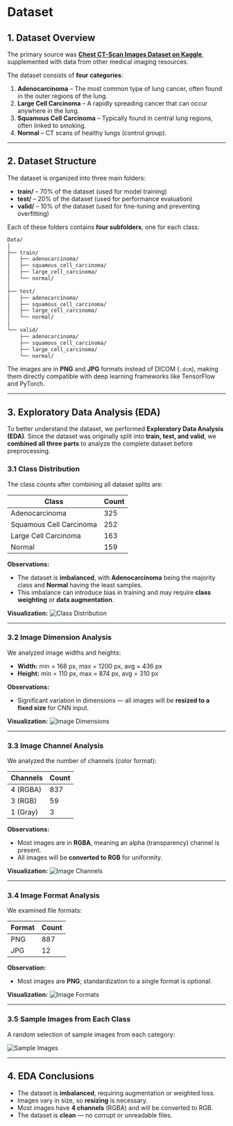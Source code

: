 # Dataset

## 1. Dataset Overview

 The primary source was **[Chest CT-Scan Images Dataset on Kaggle](https://www.kaggle.com/datasets/mohamedhanyyy/chest-ctscan-images)**, supplemented with data from other medical imaging resources.

The dataset consists of **four categories**:

1. **Adenocarcinoma** – The most common type of lung cancer, often found in the outer regions of the lung.
2. **Large Cell Carcinoma** – A rapidly spreading cancer that can occur anywhere in the lung.
3. **Squamous Cell Carcinoma** – Typically found in central lung regions, often linked to smoking.
4. **Normal** – CT scans of healthy lungs (control group).

---

## 2. Dataset Structure

The dataset is organized into three main folders:

* **train/** – 70% of the dataset (used for model training)
* **test/** – 20% of the dataset (used for performance evaluation)
* **valid/** – 10% of the dataset (used for fine-tuning and preventing overfitting)

Each of these folders contains **four subfolders**, one for each class:

```txt
Data/
│
├── train/
│   ├── adenocarcinoma/
│   ├── squamous_cell_carcinoma/
│   ├── large_cell_carcinoma/
│   └── normal/
│
├── test/
│   ├── adenocarcinoma/
│   ├── squamous_cell_carcinoma/
│   ├── large_cell_carcinoma/
│   └── normal/
│
└── valid/
    ├── adenocarcinoma/
    ├── squamous_cell_carcinoma/
    ├── large_cell_carcinoma/
    └── normal/
```

The images are in **PNG** and **JPG** formats instead of DICOM (`.dcm`), making them directly compatible with deep learning frameworks like TensorFlow and PyTorch.

---

## 3. Exploratory Data Analysis (EDA)

To better understand the dataset, we performed **Exploratory Data Analysis (EDA)**. Since the dataset was originally split into **train, test, and valid**, we **combined all three parts** to analyze the complete dataset before preprocessing.

### 3.1 Class Distribution

The class counts after combining all dataset splits are:

| Class                   | Count |
| ----------------------- | ----- |
| Adenocarcinoma          | 325   |
| Squamous Cell Carcinoma | 252   |
| Large Cell Carcinoma    | 163   |
| Normal                  | 159   |

**Observations:**

* The dataset is **imbalanced**, with **Adenocarcinoma** being the majority class and **Normal** having the least samples.
* This imbalance can introduce bias in training and may require **class weighting** or **data augmentation**.

**Visualization:**
![Class Distribution](images/class_distribution.png)

---

### 3.2 Image Dimension Analysis

We analyzed image widths and heights:

* **Width:** min = 168 px, max = 1200 px, avg = 436 px
* **Height:** min = 110 px, max = 874 px, avg = 310 px

**Observations:**

* Significant variation in dimensions — all images will be **resized to a fixed size** for CNN input.

**Visualization:**
![Image Dimensions](images/image_dimensions.png)

---

### 3.3 Image Channel Analysis

We analyzed the number of channels (color format):

| Channels | Count |
| -------- | ----- |
| 4 (RGBA) | 837   |
| 3 (RGB)  | 59    |
| 1 (Gray) | 3     |

**Observations:**

* Most images are in **RGBA**, meaning an alpha (transparency) channel is present.
* All images will be **converted to RGB** for uniformity.

**Visualization:**
![Image Channels](images/image_channels.png)

---

### 3.4 Image Format Analysis

We examined file formats:

| Format | Count |
| ------ | ----- |
| PNG    | 887   |
| JPG    | 12    |

**Observation:**

* Most images are **PNG**; standardization to a single format is optional.

**Visualization:**
![Image Formats](images/image_formats.png)

---

### 3.5 Sample Images from Each Class

A random selection of sample images from each category:

![Sample Images](images/sample_images.png)

---

## 4. EDA Conclusions

* The dataset is **imbalanced**, requiring augmentation or weighted loss.
* Images vary in size, so **resizing** is necessary.
* Most images have **4 channels** (RGBA) and will be converted to RGB.
* The dataset is **clean** — no corrupt or unreadable files.


